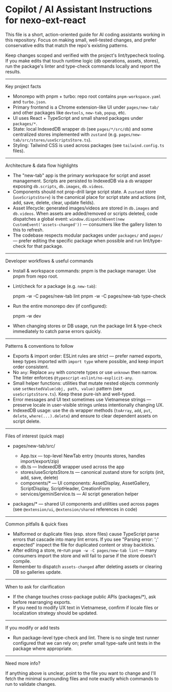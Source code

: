 # Copilot / AI Assistant Instructions for nexo-ext-react

This file is a short, action-oriented guide for AI coding assistants working in this repository. Focus on making small, well-tested changes, and prefer conservative edits that match the repo's existing patterns.

Keep changes scoped and verified with the project's lint/typecheck tooling. If you make edits that touch runtime logic (db operations, assets, stores), run the package's linter and type-check commands locally and report the results.

---

Key project facts

- Monorepo with pnpm + turbo: repo root contains `pnpm-workspace.yaml` and `turbo.json`.
- Primary frontend is a Chrome extension-like UI under `pages/new-tab/` and other packages like `devtools`, `new-tab`, `popup`, etc.
- UI uses React + TypeScript and small shared packages under `packages/*`.
- State: local IndexedDB wrapper `db` (see `pages/*/src/db`) and some centralized stores implemented with `zustand` (e.g. `pages/new-tab/src/stores/useScriptsStore.ts`).
- Styling: Tailwind CSS is used across packages (see `tailwind.config.ts` files).

---

Architecture & data flow highlights

- The "new-tab" app is the primary workspace for script and asset management. Scripts are persisted to IndexedDB via a `db` wrapper exposing `db.scripts`, `db.images`, `db.videos`.
- Components should not prop-drill large script state. A `zustand` store (`useScriptsStore`) is the canonical place for script state and actions (init, add, save, delete, clear, update fields).
- Asset lifecycle: generated images/videos are stored in `db.images` and `db.videos`. When assets are added/removed or scripts deleted, code dispatches a global event: `window.dispatchEvent(new CustomEvent('assets-changed'))` — consumers like the gallery listen to this to refresh.
- The codebase respects modular packages under `packages/` and `pages/` — prefer editing the specific package when possible and run lint/type-check for that package.

---

Developer workflows & useful commands

- Install & workspace commands: pnpm is the package manager. Use pnpm from repo root.
- Lint/check for a package (e.g. `new-tab`):

  pnpm -w -C pages/new-tab lint
  pnpm -w -C pages/new-tab type-check

- Run the entire monorepo dev (if configured):

  pnpm -w dev

- When changing stores or DB usage, run the package lint & type-check immediately to catch parse errors quickly.

---

Patterns & conventions to follow

- Exports & import order: ESLint rules are strict — prefer named exports, keep types imported with `import type` where possible, and keep import order consistent.
- No `any`: Replace `any` with concrete types or use `unknown` then narrow. The linter enforces `@typescript-eslint/no-explicit-any`.
- Small helper functions: utilities that mutate nested objects commonly use `setNestedValue(obj, path, value)` pattern (see `useScriptsStore.ts`). Keep these pure-ish and well-typed.
- Error messages and UI text sometimes use Vietnamese strings — preserve locale in user-visible strings unless intentionally changing UX.
- IndexedDB usage: use the `db` wrapper methods (`toArray`, `add`, `put`, `delete`, `where(...).delete`) and ensure to clear dependent assets on script delete.

---

Files of interest (quick map)

- pages/new-tab/src/
  - App.tsx — top-level NewTab entry (mounts stores, handles import/export/zip)
  - db.ts — IndexedDB wrapper used across the app
  - stores/useScriptsStore.ts — canonical zustand store for scripts (init, add, save, delete)
  - components/* — UI components: AssetDisplay, AssetGallery, ScriptDisplay, ScriptHeader, CreationForm
  - services/geminiService.ts — AI script generation helper

- packages/* — shared UI components and utilities used across pages (see `@extension/ui`, `@extension/shared` references in code)

---

Common pitfalls & quick fixes

- Malformed or duplicate files (esp. store files) cause TypeScript parse errors that cascade into many lint errors. If you see "Parsing error: ';' expected" inspect the file for duplicated content or stray backticks.
- After editing a store, re-run `pnpm -w -C pages/new-tab lint` — many consumers import the store and will fail to parse if the store doesn't compile.
- Remember to dispatch `assets-changed` after deleting assets or clearing DB so galleries update.

---

When to ask for clarification

- If the change touches cross-package public APIs (packages/*), ask before rearranging exports.
- If you need to modify UX text in Vietnamese, confirm if locale files or localization strategy should be updated.

---

If you modify or add tests

- Run package-level type-check and lint. There is no single test runner configured that we can rely on; prefer small type-safe unit tests in the package where appropriate.

---

Need more info?

If anything above is unclear, point to the file you want to change and I'll fetch the minimal surrounding files and note exactly which commands to run to validate changes.
